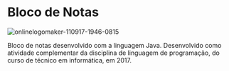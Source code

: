 # Bloco de Notas
![onlinelogomaker-110917-1946-0815](https://user-images.githubusercontent.com/48728541/78500630-f6702600-772d-11ea-80ec-51857a791907.png)

Bloco de notas desenvolvido com a linguagem Java. 
Desenvolvido como atividade complementar da disciplina de linguagem de programação, do curso de técnico em informática, em 2017.
